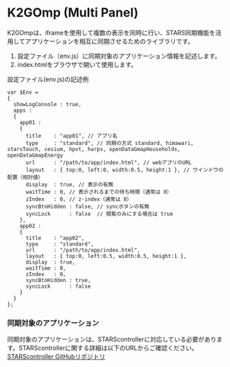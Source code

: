 # K2GOmp (Multi Panel)
K2GOmpは、iframeを使用して複数の表示を同時に行い、STARS同期機能を活用してアプリケーションを相互に同期させるためのライブラリです。

1. 設定ファイル（env.js）に同期対象のアプリケーション情報を記述します。
2. index.htmlをブラウザで開いて使用します。
  
設定ファイル(env.js)の記述例
```
var $Env =
{
  showLogConsole : true,
  apps :
  {
    app01 :
    {
      title    : "app01", // アプリ名
      type     : "standard", // 同期の方式 standard, himawari, starsTouch, cesium, hpvt, harps, openDataGmapHouseholds, openDataGmapEnergy
      url      : "/path/to/app/index.html", // webアプリのURL
      layout   : { top:0, left:0, width:0.5, height:1 }, // ウインドウの配置（相対値）
      display  : true, // 表示の有無
      waitTime : 0, // 表示されるまでの待ち時間（通常は 0）
      zIndex   : 0, // z-index（通常は 0）
      syncBtnHidden : false, // syncボタンの有無
      syncLock      : false  // 閲覧のみにする場合は true
    },
    app02 :
    {
      title    : "app02",
      type     : "standard",
      url      : "/path/to/app/index.html",
      layout   : { top:0, left:0.5, width:0.5, height:1 },
      display  : true,
      waitTime : 0,
      zIndex   : 0,
      syncBtnHidden : true,
      syncLock      : false
    }
  }
};
```

### 同期対象のアプリケーション
同期対象のアプリケーションは、STARScontrollerに対応している必要があります。STARScontrollerに関する詳細は以下のURLからご確認ください。
[STARScontroller GitHubリポジトリ](https://github.com/k2go-jp/STARScontroller)